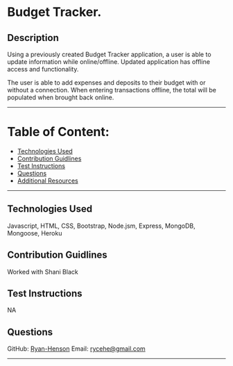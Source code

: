 # Budget Tracker.

## Description

Using a previously created Budget Tracker application, a user is able to update information while online/offline. Updated application has offline access and functionality.

The user is able to add expenses and deposits to their budget with or without a connection. When entering transactions offline, the total will be populated when brought back online.

---

# Table of Content:

- [Technologies Used](#technologies-used)
- [Contribution Guidlines](#contribution-guidelines)
- [Test Instructions](#test-instructions)
- [Questions](#questions)
- [Additional Resources](#additional-resources)

---

## Technologies Used

Javascript, HTML, CSS, Bootstrap, Node.jsm, Express, MongoDB, Mongoose, Heroku


## Contribution Guidlines

Worked with Shani Black


## Test Instructions

NA

## Questions

GitHub: [Ryan-Henson](https://github.com/Ryan-Henson)
Email: rycehe@gmail.com

---

